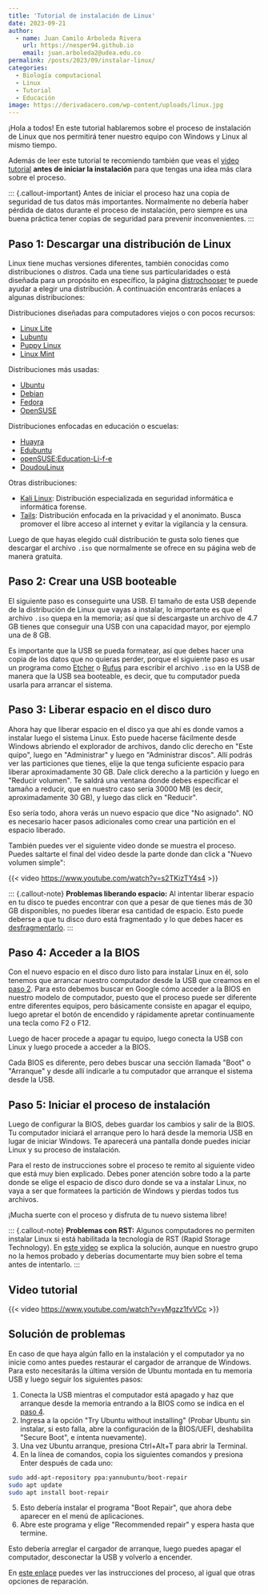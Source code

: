 ```yaml
---
title: 'Tutorial de instalación de Linux'
date: 2023-09-21
author:
  - name: Juan Camilo Arboleda Rivera
    url: https://nesper94.github.io
    email: juan.arboleda2@udea.edu.co
permalink: /posts/2023/09/instalar-linux/
categories:
  - Biología computacional
  - Linux
  - Tutorial
  - Educación
image: https://derivadacero.com/wp-content/uploads/linux.jpg
---
```


¡Hola a todos! En este tutorial hablaremos sobre el proceso de instalación
de Linux que nos permitirá tener nuestro equipo con Windows y Linux al mismo
tiempo.

Además de leer este tutorial te recomiendo también que veas el [video
tutorial](#video-tutorial) **antes de iniciar la instalación** para que
tengas una idea más clara sobre el proceso.

::: {.callout-important}
Antes de iniciar el proceso haz una copia de seguridad de tus datos más
importantes. Normalmente no debería haber pérdida de datos durante el
proceso de instalación, pero siempre es una buena práctica tener copias de
seguridad para prevenir inconvenientes.
:::

## Paso 1: Descargar una distribución de Linux

Linux tiene muchas versiones diferentes, también conocidas como
distribuciones o *distros*. Cada una tiene sus particularidades o está
diseñada para un propósito en específico, la página
[distrochooser](https://distrochooser.de/es) te puede ayudar a elegir una
distribución. A continuación encontrarás enlaces a algunas distribuciones:

Distribuciones diseñadas para computadores viejos o con pocos recursos:

- [Linux Lite](https://www.linuxliteos.com/index.html)
- [Lubuntu](https://lubuntu.me/)
- [Puppy Linux](http://puppylinux.com/)
- [Linux Mint](https://linuxmint.com/)

Distribuciones más usadas:

- [Ubuntu](https://ubuntu.com/)
- [Debian](https://www.debian.org/index.es.html)
- [Fedora](https://fedoraproject.org/es/)
- [OpenSUSE](https://es.opensuse.org/Bienvenidos_a_openSUSE.org)

Distribuciones enfocadas en educación o escuelas:

- [Huayra](https://huayra.educar.gob.ar/)
- [Edubuntu](https://www.edubuntu.org/)
- [openSUSE:Education-Li-f-e](https://es.opensuse.org/openSUSE:Education-Li-f-e)
- [DoudouLinux](https://www.doudoulinux.org/web/espanol/index.html)

Otras distribuciones:

- [Kali Linux](https://www.kali.org/): Distribución especializada en
  seguridad informática e informática forense.
- [Tails](https://tails.net/index.es.html): Distribución enfocada en la
  privacidad y el anonimato. Busca promover el libre acceso al internet y
  evitar la vigilancia y la censura.

Luego de que hayas elegido cuál distribución te gusta solo tienes que
descargar el archivo `.iso` que normalmente se ofrece en su página web de
manera gratuita.

## Paso 2: Crear una USB booteable

El siguiente paso es conseguirte una USB. El tamaño de esta USB depende de
la distribución de Linux que vayas a instalar, lo importante es que el
archivo `.iso` quepa en la memoria; así que si descargaste un archivo de 4.7
GB tienes que conseguir una USB con una capacidad mayor, por ejemplo una de
8 GB.

Es importante que la USB se pueda formatear, así que debes hacer una copia
de los datos que no quieras perder, porque el siguiente paso es usar un
programa como [Etcher](https://etcher.balena.io/) o
[Rufus](https://rufus.ie/es/) para escribir el archivo `.iso` en la USB de
manera que la USB sea booteable, es decir, que tu computador pueda usarla
para arrancar el sistema.

## Paso 3: Liberar espacio en el disco duro

Ahora hay que liberar espacio en el disco ya que ahí es donde vamos a
instalar luego el sistema Linux. Esto puede hacerse fácilmente desde Windows
abriendo el explorador de archivos, dando clic derecho en "Este quipo",
luego en "Administrar" y luego en "Administrar discos". Allí podrás ver las
particiones que tienes, elije la que tenga suficiente espacio para liberar
aproximadamente 30 GB. Dale click derecho a la partición y luego en "Reducir
volumen". Te saldrá una ventana donde debes especificar el tamaño a reducir,
que en nuestro caso sería 30000 MB (es decir, aproximadamente 30 GB), y
luego das click en "Reducir".

Eso sería todo, ahora verás un nuevo espacio que dice "No asignado". NO es
necesario hacer pasos adicionales como crear una partición en el espacio
liberado.

También puedes ver el siguiente video donde se muestra el proceso. Puedes
saltarte el final del video desde la parte donde dan click a "Nuevo volumen
simple":

{{< video https://www.youtube.com/watch?v=s2TKizTY4s4 >}}

::: {.callout-note}
**Problemas liberando espacio:**
Al intentar liberar espacio en tu disco te puedes encontrar con que a pesar
de que tienes más de 30 GB disponibles, no puedes liberar esa cantidad de
espacio. Esto puede deberse a que tu disco duro está fragmentado y lo que
debes hacer es
[desfragmentarlo](https://www.xataka.com/basics/desfragmentar-el-disco-duro-como-se-hace-y-para-que-sirve).
:::

## Paso 4: Acceder a la BIOS

Con el nuevo espacio en el disco duro listo para instalar Linux en él,
solo tenemos que arrancar nuestro computador desde la USB que creamos en el 
[paso 2](#paso-2-crear-una-usb-booteable). Para esto debemos buscar en
Google cómo acceder a la BIOS en nuestro modelo de computador, puesto que el
proceso puede ser diferente entre diferentes equipos, pero básicamente
consiste en apagar el equipo, luego apretar el botón de encendido y
rápidamente apretar continuamente una tecla como F2 o F12.

Luego de hacer procede a apagar tu equipo, luego conecta la USB con Linux y
luego procede a acceder a la BIOS.

Cada BIOS es diferente, pero debes buscar una sección llamada "Boot" o
"Arranque" y desde allí indicarle a tu computador que arranque el sistema
desde la USB.

## Paso 5: Iniciar el proceso de instalación

Luego de configurar la BIOS, debes guardar los cambios y salir de la BIOS.
Tu computador iniciará el arranque pero lo hará desde la memoria USB en
lugar de iniciar Windows. Te aparecerá una pantalla donde puedes iniciar
Linux y su proceso de instalación.

Para el resto de instrucciones sobre el proceso te remito al siguiente video
que está muy bien explicado. Debes poner atención sobre todo a la parte
donde se elige el espacio de disco duro donde se va a instalar Linux, no
vaya a ser que formatees la partición de Windows y pierdas todos tus
archivos.

¡Mucha suerte con el proceso y disfruta de tu nuevo sistema libre!

::: {.callout-note}
**Problemas con RST:** Algunos computadores no permiten instalar Linux si
está habilitada la tecnología de RST (Rapid Storage Technology). En [este
video](https://youtu.be/wDrCaAdGuMk) se explica la solución, aunque en
nuestro grupo no la hemos probado y deberías documentarte muy bien sobre el
tema antes de intentarlo.
:::

## Video tutorial

{{< video https://www.youtube.com/watch?v=yMgzz1fvVCc >}}

## Solución de problemas

En caso de que haya algún fallo en la instalación y el computador ya no
inicie como antes puedes restaurar el cargador de arranque de Windows. Para
esto necesitarás la última versión de Ubuntu montada en tu memoria USB y
luego seguir los siguientes pasos:

1. Conecta la USB mientras el computador está apagado y haz que arranque
   desde la memoria entrando a la BIOS como se indica en el [paso
   4](#paso-4-acceder-a-la-bios).
2. Ingresa a la opción "Try Ubuntu without installing" (Probar Ubuntu sin
   instalar, si esto falla, abre la configuración de la BIOS/UEFI,
   deshabilita "Secure Boot", e intenta nuevamente).
3. Una vez Ubuntu arranque, presiona Ctrl+Alt+T para abrir la Terminal.
4. En la línea de comandos, copia los siguientes comandos y presiona Enter
   después de cada uno:

```bash
sudo add-apt-repository ppa:yannubuntu/boot-repair
sudo apt update
sudo apt install boot-repair
```

5. Esto debería instalar el programa "Boot Repair", que ahora debe aparecer
   en el menú de aplicaciones.
6. Abre este programa y elige "Recommended repair" y espera hasta que
   termine.

Esto debería arreglar el cargador de arranque, luego puedes apagar el
computador, desconectar la USB y volverlo a encender.

En [este enlace](https://windowsreport.com/windows-10-bootloader-linux/)
puedes ver las instrucciones del proceso, al igual que otras opciones de
reparación.
